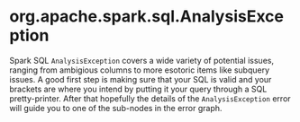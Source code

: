 # org.apache.spark.sql.AnalysisException

Spark SQL `AnalysisException` covers a wide variety of potential issues, ranging from ambigious columns to more esotoric items like
subquery issues. A good first step is making sure that your SQL is valid and your brackets are where you intend by putting it your query through a SQL pretty-printer. After that hopefully the details of the `AnalysisException` error will guide you to one of the sub-nodes in the error graph.
